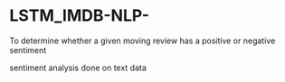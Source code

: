 # LSTM_IMDB-NLP-
To determine whether a given moving review has a positive or negative sentiment

sentiment analysis done on text data 
